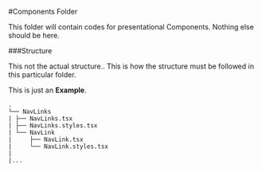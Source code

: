 #Components Folder

This folder will contain codes for presentational Components.
Nothing else should be here.

###Structure

This not the actual structure.. This is how the structure must be followed in this particular folder.

This is just an **Example**.

    .
    └── NavLinks
    | ├── NavLinks.tsx
    | ├── NavLinks.styles.tsx
    | └── NavLink
    |     ├── NavLink.tsx
    |     └── NavLink.styles.tsx
    |
    |...
